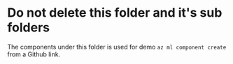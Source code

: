 # Do not delete this folder and it's sub folders

The components under this folder is used for demo `az ml component create` from a Github link. 